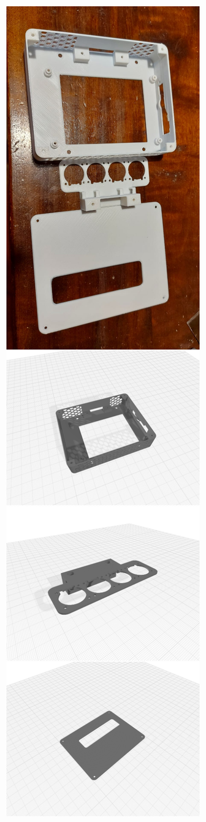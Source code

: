 <div align="middle"><img src="/Imagenes/Carcaza_para_la_placa.jpeg"></div>


<div align="middle"><img src="/Piezas 3d/Montaje de placa/Imagenes/Base.png"></div>
<div align="middle"><img src="/Piezas 3d/Montaje de placa/Imagenes/Fan_Soporte.png"></div>
<div align="middle"><img src="/Piezas 3d/Montaje de placa/Imagenes/Tapa.png"></div>
